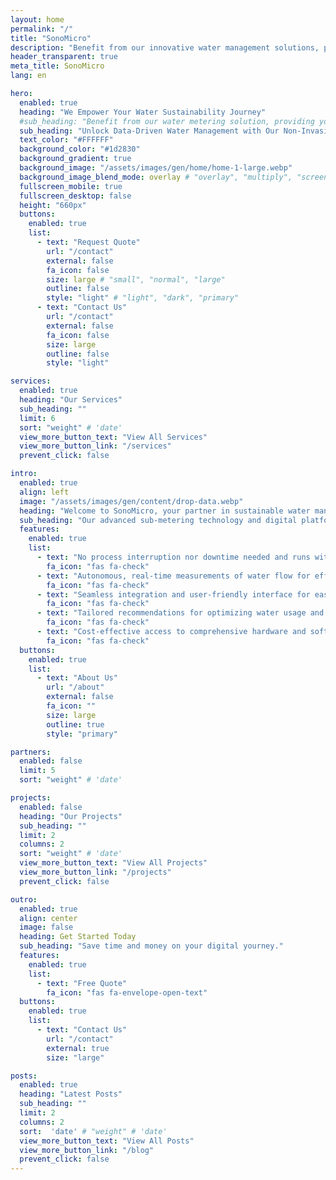 ```yaml
---
layout: home
permalink: "/"
title: "SonoMicro"
description: "Benefit from our innovative water management solutions, providing your business with actionable insights to make data-guided choices for sustainability."
header_transparent: true
meta_title: SonoMicro
lang: en

hero:
  enabled: true
  heading: "We Empower Your Water Sustainability Journey"
  #sub_heading: "Benefit from our water metering solution, providing your business with actionable insights to make data-guided choices for sustainability."
  sub_heading: "Unlock Data-Driven Water Management with Our Non-Invasive Flow Metering Solutions."
  text_color: "#FFFFFF"
  background_color: "#1d2830"
  background_gradient: true
  background_image: "/assets/images/gen/home/home-1-large.webp"
  background_image_blend_mode: overlay # "overlay", "multiply", "screen"
  fullscreen_mobile: true
  fullscreen_desktop: false
  height: "660px"
  buttons:
    enabled: true
    list:
      - text: "Request Quote"
        url: "/contact"
        external: false
        fa_icon: false
        size: large # "small", "normal", "large"
        outline: false
        style: "light" # "light", "dark", "primary"
      - text: "Contact Us"
        url: "/contact"
        external: false
        fa_icon: false
        size: large
        outline: false
        style: "light"

services:
  enabled: true
  heading: "Our Services"
  sub_heading: ""
  limit: 6
  sort: "weight" # 'date'
  view_more_button_text: "View All Services"
  view_more_button_link: "/services"
  prevent_click: false

intro:
  enabled: true
  align: left
  image: "/assets/images/gen/content/drop-data.webp"
  heading: "Welcome to SonoMicro, your partner in sustainable water management solutions."
  sub_heading: "Our advanced sub-metering technology and digital platform enable data-driven optimization of water use for European companies subject to the EU CSRD. Experience the SonoMicro advantage with our customer-centered services. Experience the SonoMicro advantage today."
  features:
    enabled: true
    list:
      - text: "No process interruption nor downtime needed and runs without affecting flow pressure."
        fa_icon: "fas fa-check"  
      - text: "Autonomous, real-time measurements of water flow for efficient water consumption monitoring, helping you meet CSRD regulatory requirements."
        fa_icon: "fas fa-check"
      - text: "Seamless integration and user-friendly interface for easy implementation and data visualization."
        fa_icon: "fas fa-check"
      - text: "Tailored recommendations for optimizing water usage and reducing waste, contributing to a sustainable future."
        fa_icon: "fas fa-check"
      - text: "Cost-effective access to comprehensive hardware and software solutions, meeting budget constraints and enabling organizations of all sizes to embrace sustainable practices."
        fa_icon: "fas fa-check"
  buttons:
    enabled: true
    list:
      - text: "About Us"
        url: "/about"
        external: false
        fa_icon: ""
        size: large
        outline: true
        style: "primary"

partners:
  enabled: false
  limit: 5
  sort: "weight" # 'date'

projects:
  enabled: false
  heading: "Our Projects"
  sub_heading: ""
  limit: 2
  columns: 2
  sort: "weight" # 'date'
  view_more_button_text: "View All Projects"
  view_more_button_link: "/projects"
  prevent_click: false

outro:
  enabled: true
  align: center
  image: false
  heading: Get Started Today
  sub_heading: "Save time and money on your digital yourney."
  features:
    enabled: true
    list:
      - text: "Free Quote"
        fa_icon: "fas fa-envelope-open-text"
  buttons:
    enabled: true
    list:
      - text: "Contact Us"
        url: "/contact"
        external: true
        size: "large"

posts:
  enabled: true
  heading: "Latest Posts"
  sub_heading: ""
  limit: 2
  columns: 2
  sort:  'date' # "weight" # 'date'
  view_more_button_text: "View All Posts"
  view_more_button_link: "/blog"
  prevent_click: false
---
```


